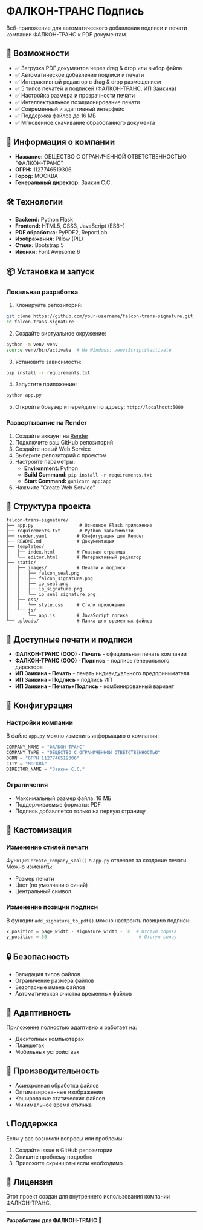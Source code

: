 # ФАЛКОН-ТРАНС Подпись

Веб-приложение для автоматического добавления подписи и печати компании ФАЛКОН-ТРАНС к PDF документам.

## 🚀 Возможности

- ✅ Загрузка PDF документов через drag & drop или выбор файла
- ✅ Автоматическое добавление подписи и печати
- ✅ Интерактивный редактор с drag & drop размещением
- ✅ 5 типов печатей и подписей (ФАЛКОН-ТРАНС, ИП Заикина)
- ✅ Настройка размера и прозрачности печати
- ✅ Интеллектуальное позиционирование печати
- ✅ Современный и адаптивный интерфейс
- ✅ Поддержка файлов до 16 МБ
- ✅ Мгновенное скачивание обработанного документа

## 🏢 Информация о компании

- **Название:** ОБЩЕСТВО С ОГРАНИЧЕННОЙ ОТВЕТСТВЕННОСТЬЮ "ФАЛКОН-ТРАНС"
- **ОГРН:** 1127746519306
- **Город:** МОСКВА
- **Генеральный директор:** Заикин С.С.

## 🛠️ Технологии

- **Backend:** Python Flask
- **Frontend:** HTML5, CSS3, JavaScript (ES6+)
- **PDF обработка:** PyPDF2, ReportLab
- **Изображения:** Pillow (PIL)
- **Стили:** Bootstrap 5
- **Иконки:** Font Awesome 6

## 📦 Установка и запуск

### Локальная разработка

1. Клонируйте репозиторий:
```bash
git clone https://github.com/your-username/falcon-trans-signature.git
cd falcon-trans-signature
```

2. Создайте виртуальное окружение:
```bash
python -m venv venv
source venv/bin/activate  # На Windows: venv\Scripts\activate
```

3. Установите зависимости:
```bash
pip install -r requirements.txt
```

4. Запустите приложение:
```bash
python app.py
```

5. Откройте браузер и перейдите по адресу: `http://localhost:5000`

### Развертывание на Render

1. Создайте аккаунт на [Render](https://render.com)
2. Подключите ваш GitHub репозиторий
3. Создайте новый Web Service
4. Выберите репозиторий с проектом
5. Настройте параметры:
   - **Environment:** Python
   - **Build Command:** `pip install -r requirements.txt`
   - **Start Command:** `gunicorn app:app`
6. Нажмите "Create Web Service"

## 📁 Структура проекта

```
falcon-trans-signature/
├── app.py                 # Основное Flask приложение
├── requirements.txt       # Python зависимости
├── render.yaml           # Конфигурация для Render
├── README.md             # Документация
├── templates/
│   ├── index.html        # Главная страница
│   └── editor.html       # Интерактивный редактор
├── static/
│   ├── images/           # Печати и подписи
│   │   ├── falcon_seal.png
│   │   ├── falcon_signature.png
│   │   ├── ip_seal.png
│   │   ├── ip_signature.png
│   │   └── ip_seal_signature.png
│   ├── css/
│   │   └── style.css     # Стили приложения
│   └── js/
│       └── app.js        # JavaScript логика
└── uploads/              # Папка для временных файлов
```

## 🎨 Доступные печати и подписи

- **ФАЛКОН-ТРАНС (ООО) - Печать** - официальная печать компании
- **ФАЛКОН-ТРАНС (ООО) - Подпись** - подпись генерального директора
- **ИП Заикина - Печать** - печать индивидуального предпринимателя
- **ИП Заикина - Подпись** - подпись ИП
- **ИП Заикина - Печать+Подпись** - комбинированный вариант

## 🔧 Конфигурация

### Настройки компании

В файле `app.py` можно изменить информацию о компании:

```python
COMPANY_NAME = "ФАЛКОН-ТРАНС"
COMPANY_TYPE = "ОБЩЕСТВО С ОГРАНИЧЕННОЙ ОТВЕТСТВЕННОСТЬЮ"
OGRN = "ОГРН 1127746519306"
CITY = "МОСКВА"
DIRECTOR_NAME = "Заикин С.С."
```

### Ограничения

- Максимальный размер файла: 16 МБ
- Поддерживаемые форматы: PDF
- Подпись добавляется только на первую страницу

## 🎨 Кастомизация

### Изменение стилей печати

Функция `create_company_seal()` в `app.py` отвечает за создание печати. Можно изменить:
- Размер печати
- Цвет (по умолчанию синий)
- Центральный символ

### Изменение позиции подписи

В функции `add_signature_to_pdf()` можно настроить позицию подписи:

```python
x_position = page_width - signature_width - 50  # Отступ справа
y_position = 50                                  # Отступ снизу
```

## 🔒 Безопасность

- Валидация типов файлов
- Ограничение размера файлов
- Безопасные имена файлов
- Автоматическая очистка временных файлов

## 📱 Адаптивность

Приложение полностью адаптивно и работает на:
- Десктопных компьютерах
- Планшетах
- Мобильных устройствах

## 🚀 Производительность

- Асинхронная обработка файлов
- Оптимизированные изображения
- Кэширование статических файлов
- Минимальное время отклика

## 📞 Поддержка

Если у вас возникли вопросы или проблемы:

1. Создайте Issue в GitHub репозитории
2. Опишите проблему подробно
3. Приложите скриншоты если необходимо

## 📄 Лицензия

Этот проект создан для внутреннего использования компании ФАЛКОН-ТРАНС.

---

**Разработано для ФАЛКОН-ТРАНС** 🚛 